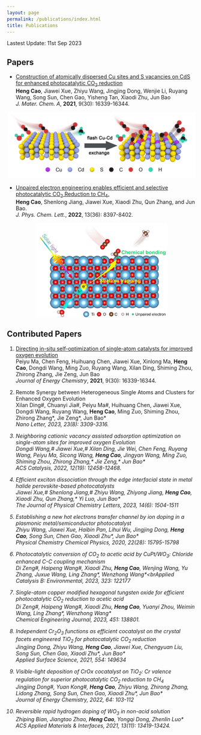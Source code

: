 ```yaml
---
layout: page
permalink: /publications/index.html
title: Publications
---
```


Lastest Update: 11st Sep 2023&nbsp; 

## Papers

- [Construction of atomically dispersed Cu sites and S vacancies on CdS for enhanced photocatalytic CO<sub>2</sub> reduction](https://pubs.rsc.org/en/content/articlelanding/2021/TA/D1TA03615G#!divAbstract)<br>**Heng Cao**, Jiawei Xue, Zhiyu Wang, Jingjing Dong, Wenjie Li, Ruyang Wang, Song Sun, Chen Gao, Yisheng Tan, Xiaodi Zhu, Jun Bao<br> <i>J. Mater. Chem. A</i>, <b>2021</b>, 9(30): 16339-16344.<br>

<div align=center>
<img src="images/2.jpg" class="floatpic" width="500" height="175">
</div>



- [Unpaired electron engineering enables efficient and selective photocatalytic CO<sub>2</sub> Reduction to CH<sub>4</sub>.](https://pubs.acs.org/doi/full/10.1021/acs.jpclett.2c01983)<br>**Heng Cao**, Shenlong Jiang, Jiawei Xue, Xiaodi Zhu, Qun Zhang, and Jun Bao.<br><i>J. Phys. Chem. Lett.</i>, <b>2022</b>, 13(36): 8397-8402.<br>

<div align=center>
<img src="images/1.jpg" class="floatpic" width="350" height="250">
</div>

## Contributed Papers

1. [Directing in-situ self-optimization of single-atom catalysts for improved oxygen evolution](http://dx.doi.org/10.1016/j.jechem.2022.12.051)<br>Peiyu Ma, Chen Feng, Huihuang Chen, Jiawei Xue, Xinlong Ma, **Heng Cao**, Dongdi Wang, Ming Zuo, Ruyang Wang, Xilan Ding, Shiming Zhou, Zhirong Zhang, Jie Zeng, Jun Bao<br> <i>Journal of Energy Chemistry</i>, <b>2021</b>, 9(30): 16339-16344.<br>

2. Remote Synergy between Heterogeneous Single Atoms and Clusters for Enhanced Oxygen Evolution<br>Xilan Ding#, Chuanyi Jia#, Peiyu Ma#, Huihuang Chen, Jiawei Xue, Dongdi Wang, Ruyang Wang, **Heng Cao**, Ming Zuo, Shiming Zhou, Zhirong Zhang*, Jie Zeng*, Jun Bao*<br> <i>Nano Letter<i>, 2023, 23(8): 3309-3316.

3. Neighboring cationic vacancy assisted adsorption optimization on single-atom sites for improved oxygen Evolution<br>Dongdi Wang,# Jiawei Xue,# Xilan Ding, Jie Wei, Chen Feng, Ruyang Wang, Peiyu Ma, Sicong Wang, **Heng Cao**, Jingyan Wang, Ming Zuo, Shiming Zhou, Zhirong Zhang,* Jie Zeng,* Jun Bao*<br><i>ACS Catalysis<i>, 2022, 12(19): 12458-12468.

4. Efficient exciton dissociation through the edge interfacial state in metal halide perovskite-based photocatalysts<br>Jiawei Xue,# Shenlong Jiang,# Zhiyu Wang, Zhiyong Jiang, **Heng Cao**, Xiaodi Zhu, Qun Zhang,* Yi Luo, Jun Bao*<br><i>The Journal of Physical Chemistry Letters<i>, 2023, 14(6): 1504-1511

5. Establishing a new hot electrons transfer channel by ion doping in a plasmonic metal/semiconductor photocatalyst<br>Zhiyu Wang, Jiawei Xue, Haibin Pan, Lihui Wu, Jingjing Dong, **Heng Cao**, Song Sun, Chen Gao, Xiaodi Zhu*, Jun Bao*<br><i>Physical Chemistry Chemical Physics<i>, 2020, 22(28): 15795-15798

6. Photocatalytic conversion of CO<sub>2</sub> to acetic acid by CuPt/WO<sub>3</sub>: Chloride enhanced C-C coupling mechanism<br>Di Zeng#, Haipeng Wang#, Xiaodi Zhu, **Heng Cao**, Wenjing Wang, Yu Zhang, Juxue Wang, Ling Zhang*, Wenzhong Wang*<br<i>Applied Catalysis B: Environmental<i>, 2023, 323: 122177

7. Single-atom copper modified hexagonal tungsten oxide for efficient photocatalytic CO<sub>2</sub> reduction to acetic acid<br>Di Zeng#, Haipeng Wang#, Xiaodi Zhu, **Heng Cao**, Yuanyi Zhou, Weimin Wang, Ling Zhang*, Wenzhong Wang*<br> <i>Chemical Engineering Journal<i>, 2023, 451: 138801.

8. Independent Cr<sub>2</sub>O<sub>3</sub> functions as efficient cocatalyst on the crystal facets engineered TiO<sub>2</sub> for photocatalytic CO<sub>2</sub> reduction<br>Jingjing Dong, Zhiyu Wang, **Heng Cao**, Jiawei Xue, Chengyuan Liu, Song Sun, Chen Gao, Xiaodi Zhu*, Jun Bao*<br><i>Applied Surface Science<i>, 2021, 554: 149634

9. Visible-light deposition of CrOx cocatalyst on TiO<sub>2</sub>: Cr valence regulation for superior photocatalytic CO<sub>2</sub> reduction to CH<sub>4</sub><br>Jingjing Dong#, Yuan Kong#, **Heng Cao**, Zhiyu Wang, Zhirong Zhang, Lidong Zhang, Song Sun, Chen Gao, Xiaodi Zhu*, Jun Bao*<br><i>Journal of Energy Chemistry<i>, 2022, 64: 103-112

10. Reversible rapid hydrogen doping of WO<sub>3</sub> in non-acid solution<br>Zhiping Bian, Jiangtao Zhao, **Heng Cao**, Yongqi Dong, Zhenlin Luo*<br><i>ACS Applied Materials & Interfaces<i>, 2021, 13(11): 13419-13424.


